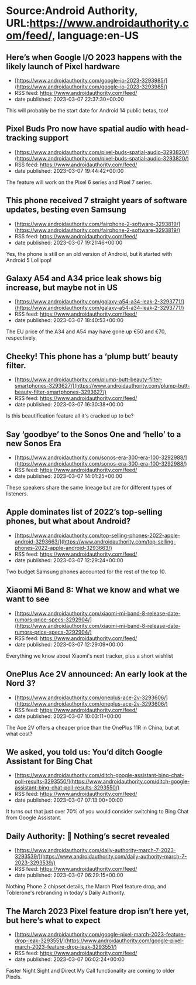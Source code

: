 # Source:Android Authority, URL:https://www.androidauthority.com/feed/, language:en-US

## Here’s when Google I/O 2023 happens with the likely launch of Pixel hardware
 - [https://www.androidauthority.com/google-io-2023-3293985/](https://www.androidauthority.com/google-io-2023-3293985/)
 - RSS feed: https://www.androidauthority.com/feed/
 - date published: 2023-03-07 22:37:30+00:00

This will probably be the start date for Android 14 public betas, too!

## Pixel Buds Pro now have spatial audio with head-tracking support
 - [https://www.androidauthority.com/pixel-buds-spatial-audio-3293820/](https://www.androidauthority.com/pixel-buds-spatial-audio-3293820/)
 - RSS feed: https://www.androidauthority.com/feed/
 - date published: 2023-03-07 19:44:42+00:00

The feature will work on the Pixel 6 series and Pixel 7 series.

## This phone received 7 straight years of software updates, besting even Samsung
 - [https://www.androidauthority.com/fairphone-2-software-3293819/](https://www.androidauthority.com/fairphone-2-software-3293819/)
 - RSS feed: https://www.androidauthority.com/feed/
 - date published: 2023-03-07 19:21:46+00:00

Yes, the phone is still on an old version of Android, but it started with Android 5 Lollipop!

## Galaxy A54 and A34 price leak shows big increase, but maybe not in US
 - [https://www.androidauthority.com/galaxy-a54-a34-leak-2-3293771/](https://www.androidauthority.com/galaxy-a54-a34-leak-2-3293771/)
 - RSS feed: https://www.androidauthority.com/feed/
 - date published: 2023-03-07 18:40:53+00:00

The EU price of the A34 and A54 may have gone up €50 and €70, respectively.

## Cheeky! This phone has a ‘plump butt’ beauty filter.
 - [https://www.androidauthority.com/plump-butt-beauty-filter-smartphones-3293627/](https://www.androidauthority.com/plump-butt-beauty-filter-smartphones-3293627/)
 - RSS feed: https://www.androidauthority.com/feed/
 - date published: 2023-03-07 16:30:38+00:00

Is this beautification feature all it's cracked up to be?

## Say ‘goodbye’ to the Sonos One and ‘hello’ to a new Sonos Era
 - [https://www.androidauthority.com/sonos-era-300-era-100-3292988/](https://www.androidauthority.com/sonos-era-300-era-100-3292988/)
 - RSS feed: https://www.androidauthority.com/feed/
 - date published: 2023-03-07 14:01:25+00:00

These speakers share the same lineage but are for different types of listeners.

## Apple dominates list of 2022’s top-selling phones, but what about Android?
 - [https://www.androidauthority.com/top-selling-phones-2022-apple-android-3293663/](https://www.androidauthority.com/top-selling-phones-2022-apple-android-3293663/)
 - RSS feed: https://www.androidauthority.com/feed/
 - date published: 2023-03-07 12:29:24+00:00

Two budget Samsung phones accounted for the rest of the top 10.

## Xiaomi Mi Band 8: What we know and what we want to see
 - [https://www.androidauthority.com/xiaomi-mi-band-8-release-date-rumors-price-specs-3292904/](https://www.androidauthority.com/xiaomi-mi-band-8-release-date-rumors-price-specs-3292904/)
 - RSS feed: https://www.androidauthority.com/feed/
 - date published: 2023-03-07 12:29:09+00:00

Everything we know about Xiaomi's next tracker, plus a short wishlist

## OnePlus Ace 2V announced: An early look at the Nord 3?
 - [https://www.androidauthority.com/oneplus-ace-2v-3293606/](https://www.androidauthority.com/oneplus-ace-2v-3293606/)
 - RSS feed: https://www.androidauthority.com/feed/
 - date published: 2023-03-07 10:03:11+00:00

The Ace 2V offers a cheaper price than the OnePlus 11R in China, but at what cost?

## We asked, you told us: You’d ditch Google Assistant for Bing Chat
 - [https://www.androidauthority.com/ditch-google-assistant-bing-chat-poll-results-3293550/](https://www.androidauthority.com/ditch-google-assistant-bing-chat-poll-results-3293550/)
 - RSS feed: https://www.androidauthority.com/feed/
 - date published: 2023-03-07 07:13:00+00:00

It turns out that just over 70% of you would consider switching to Bing Chat from Google Assistant.

## Daily Authority: 🔎 Nothing’s secret revealed
 - [https://www.androidauthority.com/daily-authority-march-7-2023-3293539/](https://www.androidauthority.com/daily-authority-march-7-2023-3293539/)
 - RSS feed: https://www.androidauthority.com/feed/
 - date published: 2023-03-07 06:29:15+00:00

Nothing Phone 2 chipset details, the March Pixel feature drop, and Toblerone's rebranding in today's Daily Authority.

## The March 2023 Pixel feature drop isn’t here yet, but here’s what to expect
 - [https://www.androidauthority.com/google-pixel-march-2023-feature-drop-leak-3293551/](https://www.androidauthority.com/google-pixel-march-2023-feature-drop-leak-3293551/)
 - RSS feed: https://www.androidauthority.com/feed/
 - date published: 2023-03-07 06:02:24+00:00

Faster Night Sight and Direct My Call functionality are coming to older Pixels.

